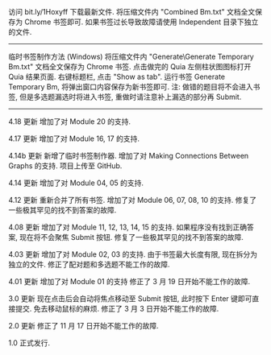 访问 bit.ly/1Hoxyff 下载最新文件.
将压缩文件内 "Combined Bm.txt" 文档全文保存为 Chrome 书签即可.
如果书签过长导致故障请使用 Independent 目录下独立的文件.
________________________________________________________________
临时书签制作方法 (Windows)
将压缩文件内 "Generate\Generate Temporary Bm.txt" 文档全文保存为 Chrome 书签.
点击做完的 Quia 左侧柱状图图标打开 Quia 结果页面.
右键标题栏, 点击 "Show as tab".
运行书签 Generate Temporary Bm, 将弹出窗口内容保存为新书签即可.
注: 做错的题目将不会进入书签, 但是多选题漏选时将进入书签, 重做时请注意补上漏选的部分再 Submit.
________________________________________________________________
4.18 更新
增加了对 Module 20 的支持.

4.17 更新
增加了对 Module 16, 17 的支持.

4.14b 更新
新增了临时书签制作器.
增加了对  Making Connections Between Graphs 的支持.
项目上传至 GitHub.

4.14 更新
增加了对 Module 04, 05 的支持.

4.12 更新
重新合并了所有书签.
增加了对 Module 06, 07, 08, 10 的支持.
修复了一些极其罕见的找不到答案的故障.

4.08 更新
增加了对 Module 11, 12, 13, 14, 15 的支持.
如果程序没有找到正确答案, 现在将不会聚焦 Submit 按钮.
修复了一些极其罕见的找不到答案的故障.

4.03 更新
增加了对 Module 02, 03 的支持.
由于书签最大长度有限, 现在拆分为独立的文件.
修正了配对题和多选题不能工作的故障.

4.01 更新
增加了对 Module 01 的支持
修正了 3 月 19 日开始不能工作的故障.

3.0 更新
现在点击后会自动将焦点移动至 Submit 按钮, 此时按下 Enter 键即可直接提交. 免去移动鼠标的麻烦.
修正了 3 月 3 日开始不能工作的故障.

2.0 更新
修正了 11 月 17 日开始不能工作的故障.

1.0
正式发行.